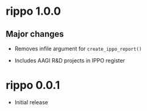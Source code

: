 # rippo 1.0.0

## Major changes

* Removes infile argument for `create_ippo_report()`

* Includes AAGI R&D projects in IPPO register

# rippo 0.0.1 

* Initial release
